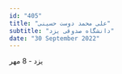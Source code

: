 ```yaml
---
id: "405"
title: "علی محمد دوست‌ حسینی"
subtitle: "دانشگاه صدوقی یزد"
date: "30 September 2022"
---
```


یزد - 8 مهر 
